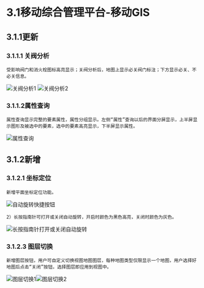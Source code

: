 # 3.1移动综合管理平台-移动GIS
##   3.1.1更新
###  3.1.1.1 关阀分析

    受影响阀门和消火栓图标高亮显示；关阀分析后，地图上显示必关阀门标注；下方显示必关、不必关信息。
![关阀分析1](img/关阀分析1.png "关阀分析1") ![关阀分析2](img/关阀分析2.png "关阀分析2")

###  3.1.1.2属性查询

    属性查询显示完整的要素属性，属性分组显示。左侧“属性”查询以后的界面分屏显示，上半屏显示图形及被选中的要素，选中的要素高亮显示，下半屏显示属性。
![属性查询](img/属性查询.png "属性查询")

##   3.1.2新增
###  3.1.2.1 坐标定位

    新增平面坐标定位功能。
![自动旋转快捷按钮](img/自动旋转快捷按钮.png "自动旋转快捷按钮")
    
    2）长按指南针可打开或关闭自动旋转，开启时颜色为黑色高亮，关闭时颜色为灰色。
![长按指南针打开或关闭自动旋转](img/长按指南针打开或关闭自动旋转.png "长按指南针打开或关闭自动旋转")

###  3.1.2.3 图层切换

    新增图层按钮，用户可自定义切换视图地图图层，每种地图类型仅限显示一个地图，用户选择好地图后点击“关闭”按钮，选择图层即应用到视图中。
![图层切换1](img/图层切换1.png "图层切换1")![图层切换2](img/图层切换2.png "图层切换2")
